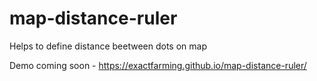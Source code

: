 # map-distance-ruler

Helps to define distance beetween dots on map

Demo coming soon - https://exactfarming.github.io/map-distance-ruler/
